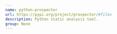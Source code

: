 ```yaml
---
name: python-prospector
url: https://pypi.org/project/prospector/#files
description: Python static analysis tool.
group: None
---
```

